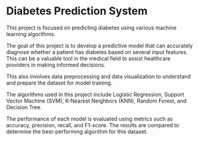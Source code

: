 <h1>Diabetes Prediction System</h1>
<p>This project is focused on predicting diabetes using various machine learning algorithms.</p>
<p>The goal of this project is to develop a predictive model that can accurately diagnose whether a patient has diabetes based on several input features. 
This can be a valuable tool in the medical field to assist healthcare providers in making informed decisions.</p>
<p>This also involves data preprocessing and data visualization to understand and prepare the dataset for model training.</p>
<p>The algorithms used in this project include Logistic Regression, Support Vector Machine (SVM), K-Nearest Neighbors (KNN), Random Forest, and Decision Tree.</p>
<p>The performance of each model is evaluated using metrics such as accuracy, precision, recall, and F1-score. The results are compared to determine the best-performing algorithm for this dataset.</p>
